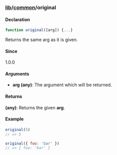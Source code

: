 ### [lib](../../)/[common](../)/original

#### Declaration
```js
function original([arg]) {...}
```

Returns the same arg as it is given.

#### Since
1.0.0

#### Arguments

* **arg (any)**: The argument which will be returned.

#### Returns

**(any)**: Returns the given **arg**.

#### Example

```js
original(5)
// => 5

original({ foo: 'bar' })
// => { foo: 'bar' }

```
